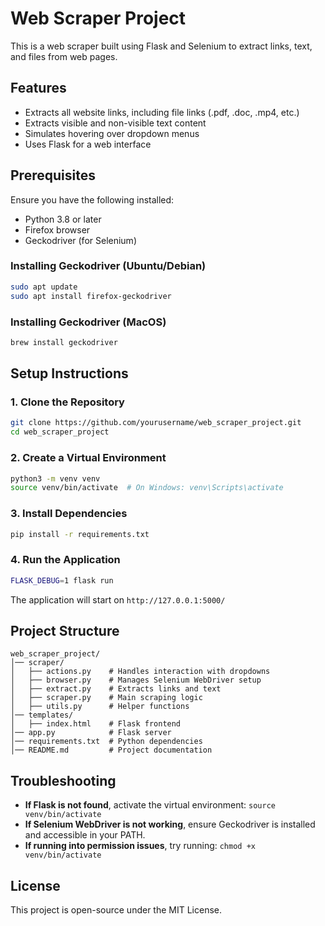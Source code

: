 # Web Scraper Project

This is a web scraper built using Flask and Selenium to extract links, text, and files from web pages.

## Features

- Extracts all website links, including file links (.pdf, .doc, .mp4, etc.)
- Extracts visible and non-visible text content
- Simulates hovering over dropdown menus
- Uses Flask for a web interface

## Prerequisites

Ensure you have the following installed:

- Python 3.8 or later
- Firefox browser
- Geckodriver (for Selenium)

### Installing Geckodriver (Ubuntu/Debian)

```sh
sudo apt update
sudo apt install firefox-geckodriver
```

### Installing Geckodriver (MacOS)

```sh
brew install geckodriver
```

## Setup Instructions

### 1. Clone the Repository

```sh
git clone https://github.com/yourusername/web_scraper_project.git
cd web_scraper_project
```

### 2. Create a Virtual Environment

```sh
python3 -m venv venv
source venv/bin/activate  # On Windows: venv\Scripts\activate
```

### 3. Install Dependencies

```sh
pip install -r requirements.txt
```

### 4. Run the Application

```sh
FLASK_DEBUG=1 flask run
```

The application will start on `http://127.0.0.1:5000/`

## Project Structure

```
web_scraper_project/
│── scraper/
│   ├── actions.py    # Handles interaction with dropdowns
│   ├── browser.py    # Manages Selenium WebDriver setup
│   ├── extract.py    # Extracts links and text
│   ├── scraper.py    # Main scraping logic
│   ├── utils.py      # Helper functions
│── templates/
│   ├── index.html    # Flask frontend
│── app.py            # Flask server
│── requirements.txt  # Python dependencies
│── README.md         # Project documentation
```

## Troubleshooting

- **If Flask is not found**, activate the virtual environment: `source venv/bin/activate`
- **If Selenium WebDriver is not working**, ensure Geckodriver is installed and accessible in your PATH.
- **If running into permission issues**, try running: `chmod +x venv/bin/activate`

## License

This project is open-source under the MIT License.
